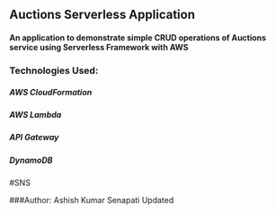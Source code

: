 ## Auctions Serverless Application
#### An application to demonstrate simple CRUD operations of Auctions service using Serverless Framework with AWS

### Technologies Used:
##### AWS CloudFormation
##### AWS Lambda
##### API Gateway
##### DynamoDB

#SNS

###Author: Ashish Kumar Senapati Updated
